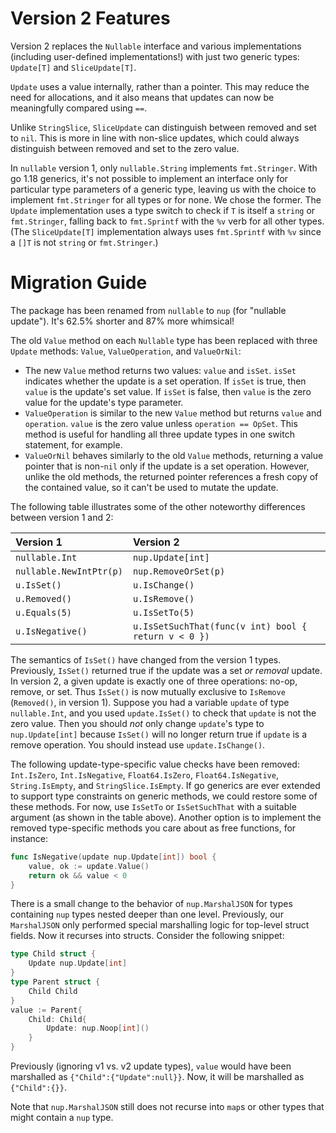 # Version 2 Features

Version 2 replaces the `Nullable` interface and various implementations
(including user-defined implementations!) with just two generic types:
`Update[T]` and `SliceUpdate[T]`.

`Update` uses a value internally, rather than a pointer. This may reduce the
need for allocations, and it also means that updates can now be meaningfully
compared using `==`.

Unlike `StringSlice`, `SliceUpdate` can distinguish between removed and set to
`nil`. This is more in line with non-slice updates, which could always
distinguish between removed and set to the zero value.

In `nullable` version 1, only `nullable.String` implements `fmt.Stringer`. With
go 1.18 generics, it's not possible to implement an interface only for
particular type parameters of a generic type, leaving us with the choice to
implement `fmt.Stringer` for all types or for none. We chose the former. The
`Update` implementation uses a type switch to check if `T` is itself a `string`
or `fmt.Stringer`, falling back to `fmt.Sprintf` with the `%v` verb for all
other types. (The `SliceUpdate[T]` implementation always uses `fmt.Sprintf` with
`%v` since a `[]T` is not `string` or `fmt.Stringer`.)

# Migration Guide

The package has been renamed from `nullable` to `nup` (for "nullable update").
It's 62.5% shorter and 87% more whimsical!

The old `Value` method on each `Nullable` type has been replaced with three
`Update` methods: `Value`, `ValueOperation`, and `ValueOrNil`:
- The new `Value` method returns two values: `value` and `isSet`. `isSet`
  indicates whether the update is a set operation. If `isSet` is true, then
  `value` is the update's set value. If `isSet` is false, then `value` is the
  zero value for the update's type parameter.
- `ValueOperation` is similar to the new `Value` method but returns `value` and
  `operation`. `value` is the zero value unless `operation == OpSet`. This
  method is useful for handling all three update types in one switch statement,
  for example.
- `ValueOrNil` behaves similarly to the old `Value` methods, returning a value
  pointer that is non-`nil` only if the update is a set operation. However,
  unlike the old methods, the returned pointer references a fresh copy of the
  contained value, so it can't be used to mutate the update.

The following table illustrates some of the other noteworthy differences between
version 1 and 2:

| Version 1               | Version 2                                            |
| :---------------------- | :--------------------------------------------------- |
| `nullable.Int`          | `nup.Update[int]`                                    |
| `nullable.NewIntPtr(p)` | `nup.RemoveOrSet(p)`                                 |
| `u.IsSet()`             | `u.IsChange()`                                       |
| `u.Removed()`           | `u.IsRemove()`                                       |
| `u.Equals(5)`           | `u.IsSetTo(5)`                                       |
| `u.IsNegative()`        | `u.IsSetSuchThat(func(v int) bool { return v < 0 })` |

The semantics of `IsSet()` have changed from the version 1 types. Previously,
`IsSet()` returned true if the update was a set _or removal_ update. In version
2, a given update is exactly one of three operations: no-op, remove, or set.
Thus `IsSet()` is now mutually exclusive to `IsRemove` (`Removed()`, in version
1). Suppose you had a variable `update` of type `nullable.Int`, and you used
`update.IsSet()` to check that `update` is not the zero value. Then you should
_not_ only change `update`'s type to `nup.Update[int]` because `IsSet()` will no
longer return true if `update` is a remove operation. You should instead use
`update.IsChange()`.

The following update-type-specific value checks have been removed: `Int.IsZero`,
`Int.IsNegative`, `Float64.IsZero`, `Float64.IsNegative`, `String.IsEmpty`, and
`StringSlice.IsEmpty`. If go generics are ever extended to support type
constraints on generic methods, we could restore some of these methods. For now,
use `IsSetTo` or `IsSetSuchThat` with a suitable argument (as shown in the table
above). Another option is to implement the removed type-specific methods you
care about as free functions, for instance:

```go
func IsNegative(update nup.Update[int]) bool {
	value, ok := update.Value()
	return ok && value < 0
}
```

There is a small change to the behavior of `nup.MarshalJSON` for types
containing `nup` types nested deeper than one level. Previously, our
`MarshalJSON` only performed special marshalling logic for top-level struct
fields. Now it recurses into structs. Consider the following snippet:

```go
type Child struct {
	Update nup.Update[int]
}
type Parent struct {
	Child Child
}
value := Parent{
	Child: Child{
		Update: nup.Noop[int]()
	}
}
```

Previously (ignoring v1 vs. v2 update types), `value` would have been marshalled
as `{"Child":{"Update":null}}`. Now, it will be marshalled as `{"Child":{}}`.

Note that `nup.MarshalJSON` still does not recurse into `map`s or other types
that might contain a `nup` type.
